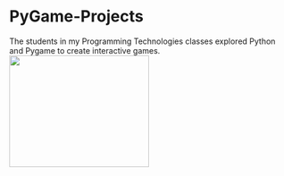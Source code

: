 # PyGame-Projects
The students in my Programming Technologies classes explored Python and Pygame to create interactive games.
<img src="https://github.com/mdullahan1354/Scott-Pilgrim-Road-Rage/blob/master/Capture1.PNG" width = "250 " height="200">
